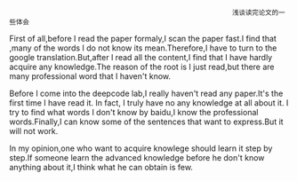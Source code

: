 															浅谈读完论文的一些体会

First of all,before I read the paper formaly,I  scan the paper fast.I find that ,many of the words I do not know its mean.Therefore,I have to turn to the google translation.But,after I read all the content,I find that I have hardly acquire any knowledge.The reason of the root is I just read,but there are many professional word that I haven't know.

Before I come into the deepcode lab,I really haven't read any paper.It's the first time I have read it. In fact, I truly have no any knowledge at all  about it. I try to find what words I don't know by baidu,I know the professional words.Finally,I can know some of the sentences that want to express.But it will not work.

In my opinion,one who want to acquire knowlege should learn it step by step.If someone learn the advanced knowledge before he don't know anything about it,I think  what he can obtain is few.


